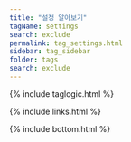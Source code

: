 ```yaml
---
title: "설정 알아보기" 
tagName: settings
search: exclude
permalink: tag_settings.html
sidebar: tag_sidebar
folder: tags
search: exclude
---
```

{% include taglogic.html %}

{% include links.html %}


{% include bottom.html %}

